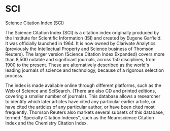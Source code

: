 # SCI


Science Citation Index (SCI)

The Science Citation Index (SCI) is a citation index originally produced by the Institute for Scientific Information (ISI) and created by Eugene Garfield. It was officially launched in 1964. It is now owned by Clarivate Analytics (previously the Intellectual Property and Science business of Thomson Reuters). The larger version (Science Citation Index Expanded) covers more than 8,500 notable and significant journals, across 150 disciplines, from 1900 to the present. These are alternatively described as the world's leading journals of science and technology, because of a rigorous selection process.

The index is made available online through different platforms, such as the Web of Science and SciSearch. (There are also CD and printed editions, covering a smaller number of journals). This database allows a researcher to identify which later articles have cited any particular earlier article, or have cited the articles of any particular author, or have been cited most frequently. Thomson Reuters also markets several subsets of this database, termed "Specialty Citation Indexes", such as the Neuroscience Citation Index and the Chemistry Citation Index.